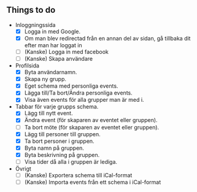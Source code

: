 ## Things to do

* Inloggningssida
  * [x] Logga in med Google.
  * [x] Om man blev redirectad från en annan del av sidan, gå tillbaka dit efter man har loggat in
  * [ ] (Kanske) Logga in med facebook
  * [ ] (Kanske) Skapa användare
* Profilsida
  * [x] Byta användarnamn.
  * [x] Skapa ny grupp.
  * [x] Eget schema med personliga events.
  * [x] Lägga till/Ta bort/Ändra personliga events.
  * [x] Visa även events för alla grupper man är med i.
* Tabbar för varje grupps schema.
  * [x] Lägg till nytt event.
  * [x] Ändra event (för skaparen av eventet eller gruppen).
  * [ ] Ta bort möte (för skaparen av eventet eller gruppen).
  * [x] Lägg till personer till gruppen.
  * [x] Ta bort personer i gruppen.
  * [x] Byta namn på gruppen.
  * [x] Byta beskrivning på gruppen.
  * [ ] Visa tider då alla i gruppen är lediga.
* Övrigt
    * [ ] (Kanske) Exportera schema till iCal-format
    * [ ] (Kanske) Importa events från ett schema i iCal-format
